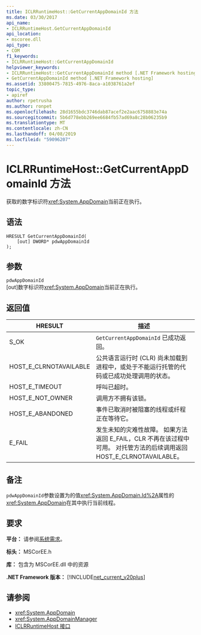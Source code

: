 ```yaml
---
title: ICLRRuntimeHost::GetCurrentAppDomainId 方法
ms.date: 03/30/2017
api_name:
- ICLRRuntimeHost.GetCurrentAppDomainId
api_location:
- mscoree.dll
api_type:
- COM
f1_keywords:
- ICLRRuntimeHost::GetCurrentAppDomainId
helpviewer_keywords:
- ICLRRuntimeHost::GetCurrentAppDomainId method [.NET Framework hosting]
- GetCurrentAppDomainId method [.NET Framework hosting]
ms.assetid: 33800475-7815-4976-8aca-a1038761a2ef
topic_type:
- apiref
author: rpetrusha
ms.author: ronpet
ms.openlocfilehash: 28d1655bdc3746dab87acef2e2aac6758883e74a
ms.sourcegitcommit: 5b6d778ebb269ee6684fb57ad69a8c28b06235b9
ms.translationtype: MT
ms.contentlocale: zh-CN
ms.lasthandoff: 04/08/2019
ms.locfileid: "59096207"
---
```

# <a name="iclrruntimehostgetcurrentappdomainid-method"></a>ICLRRuntimeHost::GetCurrentAppDomainId 方法
获取的数字标识符<xref:System.AppDomain>当前正在执行。  
  
## <a name="syntax"></a>语法  
  
```  
HRESULT GetCurrentAppDomainId(  
    [out] DWORD* pdwAppDomainId  
);  
```  
  
## <a name="parameters"></a>参数  
 `pdwAppDomainId`  
 [out]数字标识符<xref:System.AppDomain>当前正在执行。  
  
## <a name="return-value"></a>返回值  
  
|HRESULT|描述|  
|-------------|-----------------|  
|S_OK|`GetCurrentAppDomainId` 已成功返回。|  
|HOST_E_CLRNOTAVAILABLE|公共语言运行时 (CLR) 尚未加载到进程中，或处于不能运行托管的代码或已成功处理调用的状态。|  
|HOST_E_TIMEOUT|呼叫已超时。|  
|HOST_E_NOT_OWNER|调用方不拥有该锁。|  
|HOST_E_ABANDONED|事件已取消时被阻塞的线程或纤程正在等待它。|  
|E_FAIL|发生未知的灾难性故障。 如果方法返回 E_FAIL，CLR 不再在该过程中可用。 对托管方法的后续调用返回 HOST_E_CLRNOTAVAILABLE。|  
  
## <a name="remarks"></a>备注  
 `pdwAppDomainId`参数设置为的值<xref:System.AppDomain.Id%2A>属性的<xref:System.AppDomain>在其中执行当前线程。  
  
## <a name="requirements"></a>要求  
 **平台：** 请参阅[系统需求](../../../../docs/framework/get-started/system-requirements.md)。  
  
 **标头：** MSCorEE.h  
  
 **库：** 包含为 MSCorEE.dll 中的资源  
  
 **.NET Framework 版本：** [!INCLUDE[net_current_v20plus](../../../../includes/net-current-v20plus-md.md)]  
  
## <a name="see-also"></a>请参阅

- <xref:System.AppDomain>
- <xref:System.AppDomainManager>
- [ICLRRuntimeHost 接口](../../../../docs/framework/unmanaged-api/hosting/iclrruntimehost-interface.md)
